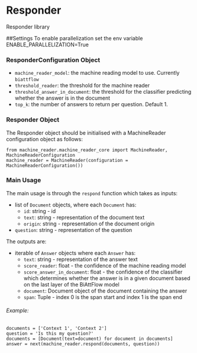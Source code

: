# Responder 
Responder library

##Settings
To enable parallelization set the env variable ENABLE_PARALLELIZATION=True

### ResponderConfiguration Object
* `machine_reader_model`: the machine reading model to use. Currently `biattflow` 
* `threshold_reader`: the threshold for the machine reader
* `threshold_answer_in_document`: the threshold for the classifier predicting whether the answer is in the document
* `top_k`: the number of answers to return per question. Default 1.

### Responder Object
The Responder object should be initialised with a MachineReader configuration object as follows:

```
from machine_reader.machine_reader_core import MachineReader, MachineReaderConfiguration
machine_reader = MachineReader(configuration = MachineReaderConfiguration())
```

### Main Usage
The main usage is through the `respond` function which takes as inputs:
* list of `Document` objects, where each `Document` has:
    * `id`: string - id
    * `text`: string - representation of the document text
    * `origin`: string - representation of the document origin
* `question`: string - representation of the question

The outputs are:
* iterable of `Answer` objects where each `Answer` has:
    * `text`: string - representation of the answer text
    * `score_reader`: float - the confidence of the machine reading model
    * `score_answer_in_document`: float - the confidence of the classifier which determines whether the answer is in a given document based on the last layer of the BiAttFlow model
    * `document`: Document object of the document containing the answer
    * `span`: Tuple - index 0 is the span start and index 1 is the span end


###### Example:
```
documents = ['Context 1', 'Context 2']
question = 'Is this my question?'
documents = [Document(text=document) for document in documents]
answer = next(machine_reader.respond(documents, question))
```
